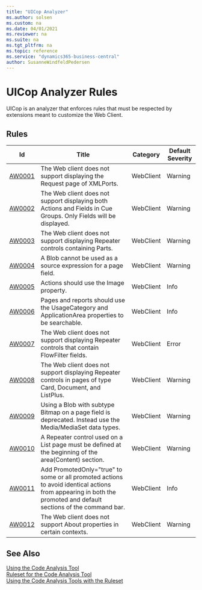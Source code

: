 ```yaml
---
title: "UICop Analyzer"
ms.author: solsen
ms.custom: na
ms.date: 04/01/2021
ms.reviewer: na
ms.suite: na
ms.tgt_pltfrm: na
ms.topic: reference
ms.service: "dynamics365-business-central"
author: SusanneWindfeldPedersen
---
```

[//]: # (START>DO_NOT_EDIT)
[//]: # (IMPORTANT:Do not edit any of the content between here and the END>DO_NOT_EDIT.)
[//]: # (Any modifications should be made in the .xml files in the ModernDev repo.)
# UICop Analyzer Rules
UICop is an analyzer that enforces rules that must be respected by extensions meant to customize the Web Client.

## Rules

|Id|Title|Category|Default Severity|
|--|-----------|--------|----------------|
|[AW0001](uicop-aw0001-requestpageofxmlportscannotbedisplayed.md)|The Web client does not support displaying the Request page of XMLPorts.|WebClient|Warning|
|[AW0002](uicop-aw0002-cuegroupscannotcontainbothactionsandfields.md)|The Web client does not support displaying both Actions and Fields in Cue Groups. Only Fields will be displayed.|WebClient|Warning|
|[AW0003](uicop-aw0003-repeaterwithpartscannotbedisplayed.md)|The Web client does not support displaying Repeater controls containing Parts.|WebClient|Warning|
|[AW0004](uicop-aw0004-blobcannotbeusedonpagefield.md)|A Blob cannot be used as a source expression for a page field.|WebClient|Warning|
|[AW0005](uicop-aw0005-useimageproperty.md)|Actions should use the Image property.|WebClient|Info|
|[AW0006](uicop-aw0006-useusagecategoryproperty.md)|Pages and reports should use the UsageCategory and ApplicationArea properties to be searchable.|WebClient|Info|
|[AW0007](uicop-aw0007-repeaterwithflowfiltercannotbedisplayed.md)|The Web client does not support displaying Repeater controls that contain FlowFilter fields.|WebClient|Error|
|[AW0008](uicop-aw0008-repeatersisnotsupportedincardpages.md)|The Web client does not support displaying Repeater controls in pages of type Card, Document, and ListPlus.|WebClient|Warning|
|[AW0009](uicop-aw0009-blobbitmapusageonpagefielddeprecated.md)|Using a Blob with subtype Bitmap on a page field is deprecated. Instead use the Media/MediaSet data types.|WebClient|Warning|
|[AW0010](uicop-aw0010-repeatersingroupsnotsupportedinlistpages.md)|A Repeater control used on a List page must be defined at the beginning of the area(Content) section.|WebClient|Warning|
|[AW0011](uicop-aw0011-addpromotedonlyifallactionsmarkedpromoted.md)|Add PromotedOnly="true" to some or all promoted actions to avoid identical actions from appearing in both the promoted and default sections of the command bar.|WebClient|Info|
|[AW0012](uicop-aw0012-synopsispropertieslimitedsupport.md)|The Web client does not support About properties in certain contexts.|WebClient|Warning|

[//]: # (IMPORTANT: END>DO_NOT_EDIT)
## See Also  
[Using the Code Analysis Tool](../devenv-using-code-analysis-tool.md)  
[Ruleset for the Code Analysis Tool](../devenv-rule-set-syntax-for-code-analysis-tools.md)  
[Using the Code Analysis Tools with the Ruleset](../devenv-using-code-analysis-tool-with-rule-set.md)